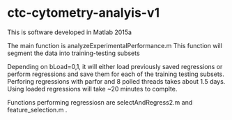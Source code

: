 # ctc-cytometry-analyis-v1
This is software developed in Matlab 2015a

The main function is analyzeExperimentalPerformance.m
This function will segment the data into training-testing subsets

Depending on bLoad=0,1, it will either load previously saved regressions or perform regressions and save them for each of the training testing subsets. Perforing regressions with parfor and 8 polled threads takes about 1.5 days. Using loaded regressions will take ~20 minutes to complte. 

Functions performing regressiosn are selectAndRegress2.m and feature_selection.m . 

